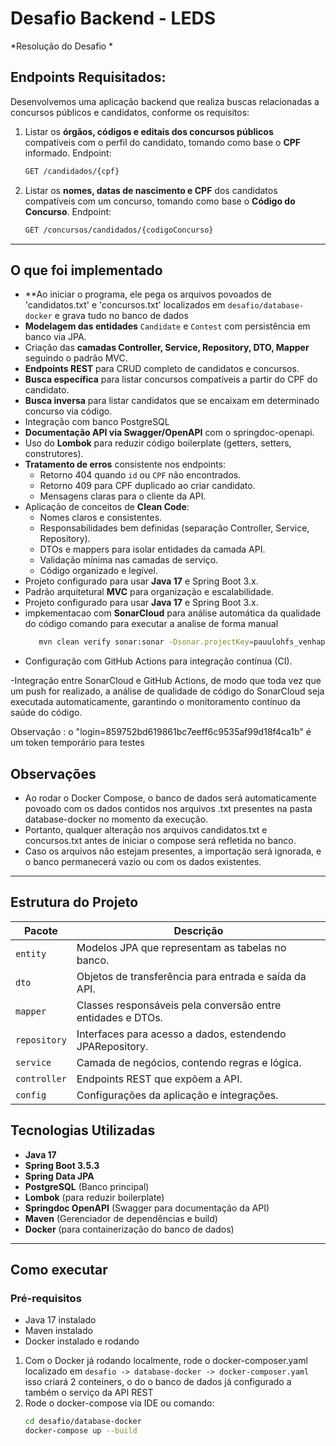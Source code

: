 # Desafio Backend - LEDS  
*Resolução do Desafio * 


## Endpoints Requisitados:

Desenvolvemos uma aplicação backend que realiza buscas relacionadas a concursos públicos e candidatos, conforme os requisitos:

1. Listar os **órgãos, códigos e editais dos concursos públicos** compatíveis com o perfil do candidato, tomando como base o **CPF** informado.
 Endpoint:  
   ```bash
   GET /candidados/{cpf}

2. Listar os **nomes, datas de nascimento e CPF** dos candidatos compatíveis com um concurso, tomando como base o **Código do Concurso**.
 Endpoint:  
   ```bash
   GET /concursos/candidados/{codigoConcurso}

---

## O que foi implementado
- **Ao iniciar o programa, ele pega os arquivos povoados de 'candidatos.txt' e 'concursos.txt' localizados em `desafio/database-docker`  e grava tudo no banco de dados
- **Modelagem das entidades** `Candidate` e `Contest` com persistência em banco via JPA.  
- Criação das **camadas Controller, Service, Repository, DTO, Mapper** seguindo o padrão MVC.  
- **Endpoints REST** para CRUD completo de candidatos e concursos.  
- **Busca específica** para listar concursos compatíveis a partir do CPF do candidato.  
- **Busca inversa** para listar candidatos que se encaixam em determinado concurso via código.  
- Integração com banco PostgreSQL   
- **Documentação API via Swagger/OpenAPI** com o springdoc-openapi.  
- Uso do **Lombok** para reduzir código boilerplate (getters, setters, construtores).  
- **Tratamento de erros** consistente nos endpoints:  
  - Retorno 404 quando `id` ou `CPF` não encontrados.  
  - Retorno 409 para CPF duplicado ao criar candidato.  
  - Mensagens claras para o cliente da API.  
- Aplicação de conceitos de **Clean Code**:  
  - Nomes claros e consistentes.  
  - Responsabilidades bem definidas (separação Controller, Service, Repository).  
  - DTOs e mappers para isolar entidades da camada API.  
  - Validação mínima nas camadas de serviço.  
  - Código organizado e legível.  
- Projeto configurado para usar **Java 17** e Spring Boot 3.x.  
- Padrão arquitetural **MVC** para organização e escalabilidade.
- Projeto configurado para usar **Java 17** e Spring Boot 3.x. 
- impkementacao com **SonarCloud** para análise automática da qualidade do código
      comando para executar a analise de forma manual
   ```bash
      mvn clean verify sonar:sonar -Dsonar.projectKey=pauulohfs_venhaparaoleds-backend -Dsonar.organization=pauulohfs -Dsonar.host.url=https://sonarcloud.io -Dsonar.login=859752bd619861bc7eeff6c9535af99d18f4ca1b 

- Configuração com GitHub Actions para integração contínua (CI).

-Integração entre SonarCloud e GitHub Actions, de modo que toda vez que um push for realizado, a análise de qualidade de código do SonarCloud seja executada automaticamente, garantindo o monitoramento contínuo da saúde do código.

Observação :  o "login=859752bd619861bc7eeff6c9535af99d18f4ca1b" é um token temporário para testes

## Observações

- Ao rodar o Docker Compose, o banco de dados será automaticamente povoado com os dados contidos nos arquivos .txt presentes na pasta database-docker no momento da execução.
- Portanto, qualquer alteração nos arquivos candidatos.txt e concursos.txt antes de iniciar o compose será refletida no banco.
- Caso os arquivos não estejam presentes, a importação será ignorada, e o banco permanecerá vazio ou com os dados existentes.






---

## Estrutura do Projeto

| Pacote         | Descrição                                    |
|----------------|----------------------------------------------|
| `entity`       | Modelos JPA que representam as tabelas no banco. |
| `dto`          | Objetos de transferência para entrada e saída da API. |
| `mapper`       | Classes responsáveis pela conversão entre entidades e DTOs. |
| `repository`   | Interfaces para acesso a dados, estendendo JPARepository. |
| `service`      | Camada de negócios, contendo regras e lógica. |
| `controller`   | Endpoints REST que expõem a API.              |
| `config`       | Configurações da aplicação e integrações.    |

## Tecnologias Utilizadas

- **Java 17**  
- **Spring Boot 3.5.3**  
- **Spring Data JPA**  
- **PostgreSQL** (Banco principal)  
- **Lombok** (para reduzir boilerplate)  
- **Springdoc OpenAPI** (Swagger para documentação da API)  
- **Maven** (Gerenciador de dependências e build)  
- **Docker** (para containerização do banco de dados)  

---

## Como executar
### Pré-requisitos

- Java 17 instalado  
- Maven instalado  
- Docker instalado e rodando 

1. Com o Docker já rodando localmente, rode o docker-composer.yaml localizado em  `desafio -> database-docker -> docker-composer.yaml` 
  isso criará  2 conteiners, o do o banco de dados já configurado a também o serviço da API REST 
2. Rode o docker-compose via IDE ou comando:  
   ```bash
   cd desafio/database-docker
   docker-compose up --build

